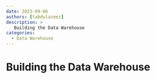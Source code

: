 ```yaml
---
date: 2023-09-06
authors: [tabdulazeez]
description: >
   Building the Data Warehouse
categories:
  - Data Warehouse  
---
```


# Building the Data Warehouse